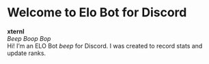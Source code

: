 # Welcome to Elo Bot for Discord
**xternl**<br>
*Beep Boop Bop*<br>
Hi! I’m an ELO Bot *beep* for Discord. I was created to record stats and update ranks.
